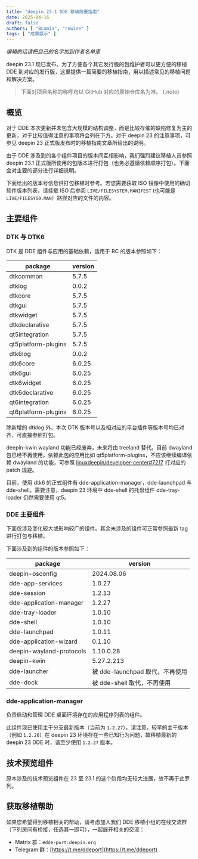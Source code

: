 ```yaml
---
title: "deepin 23.1 DDE 移植简要指南"
date: 2025-04-16
draft: false
authors: [ "BLumia", "rewine" ]
tags: [ "成果展示" ]
---
```


*编辑的话请把自己的名字加到作者名单里*

deepin 23.1 现已发布。为了方便各个其它发行版的包维护者可以更方便的移植 DDE 到对应的发行版，这里提供一篇简要的移植指南，用以描述常见的移植问题和解决方案。

> 下面对项目名称的称呼均以 GitHub 对应的原始仓库名为准。
{.note}

## 概览

对于 DDE 本次更新并未包含大规模的结构调整，而是比较存催的缺陷修复为主的更新，对于比较值得注意的事项将会列在下方。对于 deepin 23 的注意事项，可参见 deepin 23 正式版发布时的移植指南文章所给出的说明。

由于 DDE 涉及到的各个组件项目的版本间互相影响，我们强烈建议移植人员参照 deepin 23.1 正式版所使用的包版本进行打包（也务必遵循依赖顺序打包）。下面会对主要的部分进行详细说明。

下面给出的版本号信息供打包移植时参考。若您需要获取 ISO 镜像中使用的确切软件版本列表，请挂载 ISO 后参阅 `LIVE/FILESYSTEM.MANIFEST` (也可能是 `LIVE/FILESYS0.MAN`）路径对应的文件的内容。

## 主要组件

### DTK 与 DTK6

DTK 是 DDE 组件与应用的基础依赖，适用于 RC 的版本参照如下：

| package | version |
| --- | --- |
| dtkcommon | 5.7.5 |
| dtklog | 0.0.2 |
| dtkcore | 5.7.5 |
| dtkgui | 5.7.5 |
| dtkwidget | 5.7.5 |
| dtkdeclarative | 5.7.5 |
| qt5integration | 5.7.5 |
| qt5platform-plugins | 5.7.5 |
| dtk6log | 0.0.2 |
| dtk6core | 6.0.25 |
| dtk6gui | 6.0.25 |
| dtk6widget | 6.0.25 |
| dtk6declarative | 6.0.25 |
| qt6integration | 6.0.25 |
| qt6platform-plugins | 6.0.25 |

除新增的 dtklog 外，本次 DTK 版本号以及相对应的平台插件等版本号均已对齐，可直接参照打包。

deepin-kwin wayland 功能已经废弃，未来将由 treeland 替代。目前 dwayland 包已经不再使用，依赖此包的应用比如 qt5platform-plugins，不应该继续编译依赖 dwayland 的功能，可参照 [linuxdeepin/developer-center#7217](https://github.com/linuxdeepin/developer-center/issues/7217) 打对应的 patch 规避。

目前，使用 dtk6 的正式组件有 dde-application-manager，dde-launchpad 与 dde-shell。需要注意，deepin 23 环境中 dde-shell 的托盘组件 dde-tray-loader 仍然需要使用 qt5。

### DDE 主要组件

下面仅涉及变化较大或影响较广的组件。其余未涉及的组件可正常参照最新 tag 进行打包与移植。

下面涉及到的组件的版本参照如下：

| package | version |
| --- | --- |
| deepin-osconfig | 2024.08.06 |
| dde-app-services | 1.0.27 |
| dde-session | 1.2.13 |
| dde-application-manager | 1.2.27 |
| dde-tray-loader | 1.0.10 |
| dde-shell | 1.0.10 |
| dde-launchpad | 1.0.11 |
| dde-application-wizard | 0.1.10 |
| deepin-wayland-protocols | 1.10.0.28 |
| deepin-kwin | 5.27.2.213 |
| dde-launcher | 被 dde-launchpad 取代，不再使用 |
| dde-dock | 被 dde-shell 取代，不再使用 |

### dde-application-manager

负责启动和管理 DDE 桌面环境存在的应用程序列表的组件。

此组件现已使用主干分支最新版本（当前为 `1.2.27`）。请注意，较早的主干版本（例如 `1.2.26`）在 deepin 23 环境存在一些已知行为问题，故移植最新的 deepin 23 DDE 时，请至少使用 `1.2.27` 版本。

## 技术预览组件

原本涉及的技术预览组件在 23 至 23.1 的这个阶段均无较大进展，故不再于此罗列。

## 获取移植帮助

如果您希望得到移植相关的帮助，请考虑加入我们 DDE 移植小组的在线交流群（下列房间有桥接，任选其一即可），一起展开相关的交流：

- Matrix 群：`#dde-port:deepin.org`
- Telegram 群：[https://t.me/ddeport](https://t.me/ddeport)
